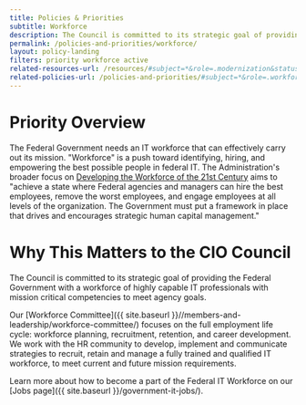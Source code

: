 ```yaml
---
title: Policies & Priorities
subtitle: Workforce
description: The Council is committed to its strategic goal of providing the Federal Government with a workforce of highly capable IT professionals with mission critical competencies to meet agency goals.
permalink: /policies-and-priorities/workforce/
layout: policy-landing
filters: priority workforce active
related-resources-url: /resources/#subject=*&role=.modernization&status=*
related-policies-url: /policies-and-priorities/#subject=*&role=.workforce&status=*
---
```


# Priority Overview #
The Federal Government needs an IT workforce that can effectively carry out its mission. "Workforce" is a push toward identifying, hiring, and empowering the best possible people in federal IT. The Administration's broader focus on [Developing the Workforce of the 21st Century](https://www.performance.gov/CAP/workforce/) aims to "achieve a state where Federal agencies and managers can hire the best employees, remove the worst employees, and engage employees at all levels of the organization. The Government must put a framework in place that drives and encourages strategic human capital management."

# Why This Matters to the CIO Council #
The Council is committed to its strategic goal of providing the Federal Government with a workforce of highly capable IT professionals with mission critical competencies to meet agency goals.

Our [Workforce Committee]({{ site.baseurl }}//members-and-leadership/workforce-committee/) focuses on the full employment life cycle: workforce planning, recruitment, retention, and career development. We work with the HR community to develop, implement and communicate strategies to recruit, retain and manage a fully trained and qualified IT workforce, to meet current and future mission requirements.  

Learn more about how to become a part of the Federal IT Workforce on our [Jobs page]({{ site.baseurl }}/government-it-jobs/).

&nbsp;
